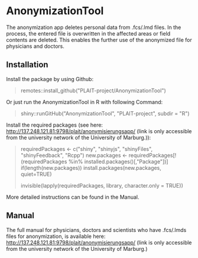 # AnonymizationTool
The anonymization app deletes personal data from .fcs/.lmd files. In the process, the entered file is overwritten in the affected areas or field contents are deleted. This enables the further use of the anonymized file for physicians and doctors. 

## Installation

Install the package by using Github:
> remotes::install_github("PLAIT-project/AnonymizationTool")

Or just run the AnonymizationTool in R with following Command:
> shiny::runGitHub("AnonymizationTool", "PLAIT-project", subdir = "R")

Install the required packages (see here: http://137.248.121.81:9798/plait/anonymisierungsapp/ (link is only accessible from the university network of the University of Marburg.)):
> requiredPackages <- c("shiny", "shinyjs", "shinyFiles", "shinyFeedback", "Rcpp") new.packages <- requiredPackages[!(requiredPackages %in% installed.packages()[,"Package"])]  
> if(length(new.packages)) install.packages(new.packages, quiet=TRUE)
> 
> invisible(lapply(requiredPackages, library, character.only = TRUE)) 

More detailed instructions can be found in the Manual. 

## Manual
The full manual for physicians, doctors and scientists who have .fcs/.lmds files for anonymization, is available here: http://137.248.121.81:9798/plait/anonymisierungsapp/ (link is only accessible from the university network of the University of Marburg.)
